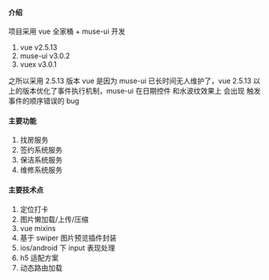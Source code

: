 #### 介绍

项目采用 vue 全家桶 + muse-ui 开发

1. vue v2.5.13
2. muse-ui v3.0.2
3. vuex v3.0.1

之所以采用 2.5.13 版本 vue 是因为 muse-ui 已长时间无人维护了，vue 2.5.13 以上的版本优化了事件执行机制，muse-ui 在日期控件 和水波纹效果上
会出现 触发事件的顺序错误的 bug

#### 主要功能

1. 找房服务
2. 签约系统服务
3. 保洁系统服务
4. 维修系统服务

#### 主要技术点

1. 定位打卡
2. 图片懒加载/上传/压缩
3. vue mixins
4. 基于 swiper 图片预览插件封装
5. ios/android 下 input 表现处理
6. h5 适配方案
7. 动态路由加载
